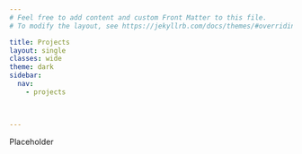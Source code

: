 ```yaml
---
# Feel free to add content and custom Front Matter to this file.
# To modify the layout, see https://jekyllrb.com/docs/themes/#overriding-theme-defaults

title: Projects
layout: single
classes: wide
theme: dark
sidebar:
  nav:
    - projects
    


---
```

Placeholder

